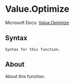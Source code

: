 ---
---

# Value.Optimize

Microsoft Docs: [Value.Optimize](https://docs.microsoft.com/en-us/powerquery-m/value-optimize)

## Syntax

```powerquery-m
Syntax for this function.
```

## About

About this function.

